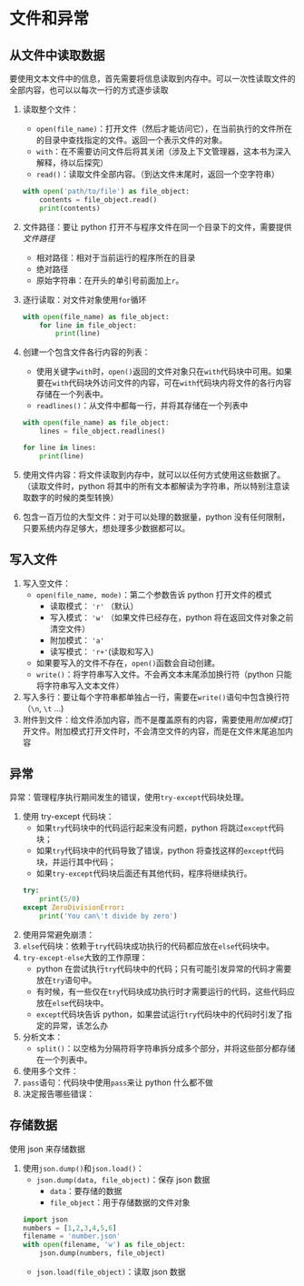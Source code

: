 # 文件和异常

## 从文件中读取数据

要使用文本文件中的信息，首先需要将信息读取到内存中。可以一次性读取文件的全部内容，也可以以每次一行的方式逐步读取

1.  读取整个文件：
    * `open(file_name)`：打开文件（然后才能访问它），在当前执行的文件所在的目录中查找指定的文件。返回一个表示文件的对象。
    * `with`：在不需要访问文件后将其关闭（涉及上下文管理器，这本书为深入解释，待以后探究）
    * `read()`：读取文件全部内容。（到达文件末尾时，返回一个空字符串）
    ```py
    with open('path/to/file') as file_object:
        contents = file_object.read()
        print(contents)
    ```
2.  文件路径：要让 python 打开不与程序文件在同一个目录下的文件，需要提供*文件路径*

    * 相对路径：相对于当前运行的程序所在的目录
    * 绝对路径
    * 原始字符串：在开头的单引号前面加上`r`。

3.  逐行读取：对文件对象使用`for`循环

    ```py
    with open(file_name) as file_object:
        for line in file_object:
            print(line)
    ```

4.  创建一个包含文件各行内容的列表：

    * 使用关键字`with`时，`open()`返回的文件对象只在`with`代码块中可用。如果要在`with`代码块外访问文件的内容，可在`with`代码块内将文件的各行内容存储在一个列表中。
    * `readlines()`：从文件中都每一行，并将其存储在一个列表中

    ```py
    with open(file_name) as file_object:
        lines = file_object.readlines()

    for line in lines:
        print(line)
    ```

5.  使用文件内容：将文件读取到内存中，就可以以任何方式使用这些数据了。（读取文件时，python 将其中的所有文本都解读为字符串，所以特别注意读取数字的时候的类型转换）
6.  包含一百万位的大型文件：对于可以处理的数据量，python 没有任何限制，只要系统内存足够大，想处理多少数据都可以。

## 写入文件

1.  写入空文件：
    * `open(file_name, mode)`：第二个参数告诉 python 打开文件的模式
      * 读取模式： `'r'` （默认）
      * 写入模式： `'w'` （如果文件已经存在，python 将在返回文件对象之前清空文件）
      * 附加模式： `'a'`
      * 读写模式： `'r+'`(读取和写入)
    * 如果要写入的文件不存在，`open()`函数会自动创建。
    * `write()`：将字符串写入文件。不会再文本末尾添加换行符（python 只能将字符串写入文本文件）
2.  写入多行：要让每个字符串都单独占一行，需要在`write()`语句中包含换行符（`\n`, `\t` ...)
3.  附件到文件：给文件添加内容，而不是覆盖原有的内容，需要使用*附加模式*打开文件。附加模式打开文件时，不会清空文件的内容，而是在文件末尾追加内容

## 异常

异常：管理程序执行期间发生的错误，使用`try-except`代码块处理。

1.  使用 try-except 代码块：
    * 如果`try`代码块中的代码运行起来没有问题，python 将跳过`except`代码块；
    * 如果`try`代码块中的代码导致了错误，python 将查找这样的`except`代码块，并运行其中代码；
    * 如果`try-except`代码块后面还有其他代码，程序将继续执行。
    ```py
    try:
        print(5/0)
    except ZeroDivisionError:
        print('You can\'t divide by zero')
    ```
2.  使用异常避免崩溃：
3.  `else`代码块：依赖于`try`代码块成功执行的代码都应放在`else`代码块中。
4.  `try-except-else`大致的工作原理：
    * python 在尝试执行`try`代码块中的代码；只有可能引发异常的代码才需要放在`try`语句中。
    * 有时候，有一些仅在`try`代码块成功执行时才需要运行的代码，这些代码应放在`else`代码块中。
    * `except`代码块告诉 python，如果尝试运行`try`代码块中的代码时引发了指定的异常，该怎么办
5.  分析文本：
    * `split()`：以空格为分隔符将字符串拆分成多个部分，并将这些部分都存储在一个列表中。
6.  使用多个文件：
7.  `pass`语句：代码块中使用`pass`来让 python 什么都不做
8.  决定报告哪些错误：

## 存储数据

使用 json 来存储数据

1.  使用`json.dump()`和`json.load()`：
    * `json.dump(data, file_object)`：保存 json 数据
      * `data`：要存储的数据
      * `file_object`：用于存储数据的文件对象
    ```py
    import json
    numbers = [1,2,3,4,5,6]
    filename = 'number.json'
    with open(filename, 'w') as file_object:
        json.dump(numbers, file_object)
    ```
    * `json.load(file_object)`：读取 json 数据
